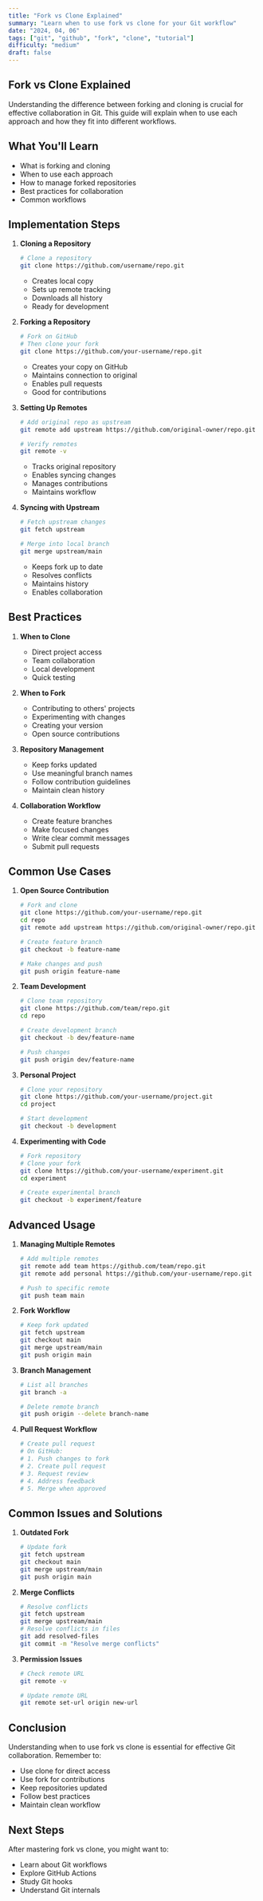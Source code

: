 ```yaml
---
title: "Fork vs Clone Explained"
summary: "Learn when to use fork vs clone for your Git workflow"
date: "2024, 04, 06"
tags: ["git", "github", "fork", "clone", "tutorial"]
difficulty: "medium"
draft: false
---
```


## Fork vs Clone Explained

Understanding the difference between forking and cloning is crucial for effective collaboration in Git. This guide will explain when to use each approach and how they fit into different workflows.

## What You'll Learn

- What is forking and cloning
- When to use each approach
- How to manage forked repositories
- Best practices for collaboration
- Common workflows

## Implementation Steps

1. **Cloning a Repository**

   ```bash
   # Clone a repository
   git clone https://github.com/username/repo.git
   ```

   - Creates local copy
   - Sets up remote tracking
   - Downloads all history
   - Ready for development

2. **Forking a Repository**

   ```bash
   # Fork on GitHub
   # Then clone your fork
   git clone https://github.com/your-username/repo.git
   ```

   - Creates your copy on GitHub
   - Maintains connection to original
   - Enables pull requests
   - Good for contributions

3. **Setting Up Remotes**

   ```bash
   # Add original repo as upstream
   git remote add upstream https://github.com/original-owner/repo.git

   # Verify remotes
   git remote -v
   ```

   - Tracks original repository
   - Enables syncing changes
   - Manages contributions
   - Maintains workflow

4. **Syncing with Upstream**

   ```bash
   # Fetch upstream changes
   git fetch upstream

   # Merge into local branch
   git merge upstream/main
   ```

   - Keeps fork up to date
   - Resolves conflicts
   - Maintains history
   - Enables collaboration

## Best Practices

1. **When to Clone**

   - Direct project access
   - Team collaboration
   - Local development
   - Quick testing

2. **When to Fork**

   - Contributing to others' projects
   - Experimenting with changes
   - Creating your version
   - Open source contributions

3. **Repository Management**

   - Keep forks updated
   - Use meaningful branch names
   - Follow contribution guidelines
   - Maintain clean history

4. **Collaboration Workflow**

   - Create feature branches
   - Make focused changes
   - Write clear commit messages
   - Submit pull requests

## Common Use Cases

1. **Open Source Contribution**

   ```bash
   # Fork and clone
   git clone https://github.com/your-username/repo.git
   cd repo
   git remote add upstream https://github.com/original-owner/repo.git

   # Create feature branch
   git checkout -b feature-name

   # Make changes and push
   git push origin feature-name
   ```

2. **Team Development**

   ```bash
   # Clone team repository
   git clone https://github.com/team/repo.git
   cd repo

   # Create development branch
   git checkout -b dev/feature-name

   # Push changes
   git push origin dev/feature-name
   ```

3. **Personal Project**

   ```bash
   # Clone your repository
   git clone https://github.com/your-username/project.git
   cd project

   # Start development
   git checkout -b development
   ```

4. **Experimenting with Code**

   ```bash
   # Fork repository
   # Clone your fork
   git clone https://github.com/your-username/experiment.git
   cd experiment

   # Create experimental branch
   git checkout -b experiment/feature
   ```

## Advanced Usage

1. **Managing Multiple Remotes**

   ```bash
   # Add multiple remotes
   git remote add team https://github.com/team/repo.git
   git remote add personal https://github.com/your-username/repo.git

   # Push to specific remote
   git push team main
   ```

2. **Fork Workflow**

   ```bash
   # Keep fork updated
   git fetch upstream
   git checkout main
   git merge upstream/main
   git push origin main
   ```

3. **Branch Management**

   ```bash
   # List all branches
   git branch -a

   # Delete remote branch
   git push origin --delete branch-name
   ```

4. **Pull Request Workflow**

   ```bash
   # Create pull request
   # On GitHub:
   # 1. Push changes to fork
   # 2. Create pull request
   # 3. Request review
   # 4. Address feedback
   # 5. Merge when approved
   ```

## Common Issues and Solutions

1. **Outdated Fork**

   ```bash
   # Update fork
   git fetch upstream
   git checkout main
   git merge upstream/main
   git push origin main
   ```

2. **Merge Conflicts**

   ```bash
   # Resolve conflicts
   git fetch upstream
   git merge upstream/main
   # Resolve conflicts in files
   git add resolved-files
   git commit -m "Resolve merge conflicts"
   ```

3. **Permission Issues**

   ```bash
   # Check remote URL
   git remote -v

   # Update remote URL
   git remote set-url origin new-url
   ```

## Conclusion

Understanding when to use fork vs clone is essential for effective Git collaboration. Remember to:

- Use clone for direct access
- Use fork for contributions
- Keep repositories updated
- Follow best practices
- Maintain clean workflow

## Next Steps

After mastering fork vs clone, you might want to:

- Learn about Git workflows
- Explore GitHub Actions
- Study Git hooks
- Understand Git internals
